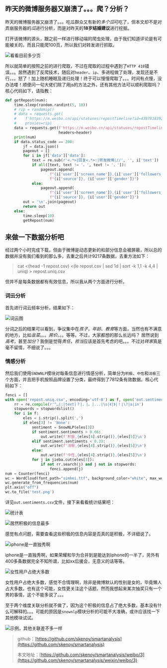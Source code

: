 ## 昨天的微博服务器又崩溃了。。。爬？分析？

昨天的微博服务器又崩溃了。。。吃瓜群众又有新的*多个瓜*可吃了，但本文却不是对弄崩服务器的*瓜*进行分析，而是对昨天的**18岁结婚建议**进行挖掘。

打开该微博的源头，跟之前一样进行移动端的爬虫处理，由于我们知道评论是有可能被关的，而且只能爬100页，所以我们对转发进行抓取。

![看看目前多少页](https://mmbiz.qpic.cn/mmbiz_png/mYJibSOraq9ofkMN5wQfhEibms8vyuBTuAzrgduibDm8tJWY5icwOHkpwvnksbEAq8mwkXKWYiaPDzD1nicvTQQjk8nw/0?wx_fmt=png)

所以就简单的按照之前的进行爬取，不过在爬取的过程中遇到了`HTTP 418`错误。。。居然遇到了反爬技术，随后对`header`、`ip`、多进程做了处理，发现还是不行。。。怒了！加上随机睡眠及递归处理！终于可以慢慢爬取了。。。时间有点慢，没办法喽！顺便问一句大佬们除了用js的方法之外，还有其他方法可以顺利爬取吗？核心代码如下，请指教：

```python
def getRepost(num):
    time.sleep(random.randint(5, 10))
    # rip = randomip()
    # data = requests.get(
    #    f'https://m.weibo.cn/api/statuses/repostTimeline?id=4387818392289541&page={str(num)}', headers=header,
    #    proxies=rip)
    data = requests.get(f'https://m.weibo.cn/api/statuses/repostTimeline?id=4387818392289541&page={str(num)}',
                        headers=header)
    print(num)
    if data.status_code == 200:
        jf = data.json()
        pageout = []
        for i in jf['data']['data']:
            text = re.sub(r'<.*>|回复<.*>:|转发微博|//', '', i['text'])
            if all([text, text != '。', text != '，']):
                pageout.append(
                    f"{i['user']['screen_name']},{i['user']['followers_count']},{i['user']['follow_count']},{text}, "
                    f"{i['source']}, {i['user']['gender']}")
            else:
                pageout.append(
                    f"{i['user']['screen_name']},{i['user']['followers_count']},{i['user']['follow_count']},None, "
                    f"{i['source']}, {i['user']['gender']}")
        out = '\n'.join(pageout)
        return out
    else:
        time.sleep(10)
        getRepost(num)
```

## 来做一下数据分析吧
经过两个小时完成下载，但由于微博是动态更新的和部分信息会被屏蔽，所以总的数据并没有我们看到的那么多，去重之后共计9217条数据，去重方法如下：

> cat <(head -1 repost.csv) <(le repost.csv  | sed 1d | sort -k 1,1 -k 4,4 | uniq) > repost.uniq.csv

但并不是每条数据都有有效信息，所以我从两个方面进行分析。

### 词云分析

首先进行词云频率分析，结果如下：

![词云图](https://mmbiz.qpic.cn/mmbiz_png/mYJibSOraq9ofkMN5wQfhEibms8vyuBTuAtiauLAA9D1ckyEvLOMicpu1AKRibQvuNIcJsMQeVwD0ot6HD5azCXf4HA/0?wx_fmt=png)

分词之后的结果可以看到，争议集中在*孩子*，*年龄*、*教育*等方面，当然也有不满意的地方，比如*韭菜*。。。*房价*。。。等等。不过，大家都想的那么长远吗？
居然说到*高考*，甚至*加分*？我倒是觉得*责任*，*担当*应该是首先考虑的吧。。。不过对*砖家*真是毫不留情，不细说了。。。

### 情感分析
然后我们使用`SNOWNLP`模块对每条信息进行情感分析，简单分为`积极`、`中性`和`消极`三个方面，并且把手机按照品牌设置了分类，最终得到了7812条有效数据。核心代码如下：

```python
fenci = []
with open('repost.uniq.csv', encoding='utf-8') as f, open('out.sentiments.csv', 'w', encoding='utf-8') as out:
    rr = re.compile(r'^…|:|text|？|，|。|...|\s|《|》|！|\?|a|in')
    stopwords = stopwordslist()
    for i in f:
        eles = i.strip().split(',')
        if eles[3] != 'None':
            sentiment = SnowNLP(eles[3])
            if sentiment.sentiments > 0.66:
                out.write(f'积极,{eles[4].strip()},{eles[5]}\n')
            elif sentiment.sentiments < 0.33:
                out.write(f'消极,{eles[4].strip()},{eles[5]}\n')
            else:
                out.write(f'中性,{eles[4].strip()},{eles[5]}\n')
            for j in jieba.cut(eles[3]):
                if not rr.search(j) and j not in stopwords:
                    fenci.append(j)
num = Counter(fenci)
wc = WordCloud(font_path="simhei.ttf", background_color="white", max_words=100, width=1000, height=860, margin=2)
wc.generate_from_frequencies(num)
plt.axis("off")
wc.to_file('test.png')
```

详见`out.sentiments.csv`文件，接下来看看统计结果吧：

![统计表](https://mmbiz.qpic.cn/mmbiz_png/mYJibSOraq9ofkMN5wQfhEibms8vyuBTuAob1tsdo58TXYq1bxZTTSkcHq6A6y9IoVntGbFjkQ1ywIjD1yxc1R5Q/0?wx_fmt=png)

![居然积极的信息最多](https://mmbiz.qpic.cn/mmbiz_png/mYJibSOraq9ofkMN5wQfhEibms8vyuBTuAuADdF8HFvzgZtKZoia4enT9JSicuee2WyemsZ0sxpTq1Yx1oxVman3uw/0?wx_fmt=png)

感觉有点问题，需要查看这些积极的信息内容是否真的是积极，不详细说了。

![iphone是一直独秀啊](https://mmbiz.qpic.cn/mmbiz_png/mYJibSOraq9ofkMN5wQfhEibms8vyuBTuAyp0p9RtQo1adL1Yvm68ehBQBM4U6H5ZEdcX4lA8AA4GOT62aS7mm5w/0?wx_fmt=png)

iphone是一直独秀啊，如果荣耀和华为合并到是能达到iphone的一半了，另外有400多条数据完全不知所谓，比如xx后援会，无意义的话等等。

![女性用户占绝大多数](https://mmbiz.qpic.cn/mmbiz_png/mYJibSOraq9ofkMN5wQfhEibms8vyuBTuAkqlI25X2e0Ziaqp9P6MfJPpj8b5rkQ8QxbUNLukY8wfKujfefsFnPlQ/0?wx_fmt=png)

女性用户占绝大多数，感觉不合情理啊，除非是微博默认的性别是女的，毕竟懒人占大多数。也有这个可能，女性更关注这个话题，然而我想起来某次抽奖只有一个男的事情，这个不能多说了。。。

至于两个维度关联分析就不做了，因为这个积极的信息占了绝大多数，基本没有什么可解释的。。。可能的原因是`snownlp`模块分析的可能不大准确，或许应该找一下其他模块试试。

![示例，其他关联差不多一样](https://mmbiz.qpic.cn/mmbiz_png/mYJibSOraq9ofkMN5wQfhEibms8vyuBTuAwDUic8ib8YR1KtiawanLRxt7QSTIcW1lhCR92BRgQzOSdOCy72iclyl3gg/0?wx_fmt=png)


> github：[https://github.com/skenoy/smartanalysis](https://github.com/skenoy/smartanalysis)
> 
> 本文地址：[https://github.com/skenoy/smartanalysis/weibo/3](https://github.com/skenoy/smartanalysis/weixin/weibo/3)

